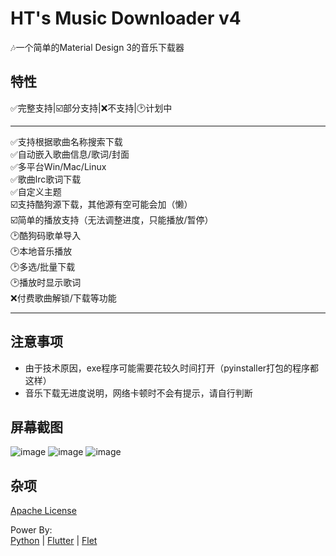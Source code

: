 # HT's Music Downloader v4

🎶一个简单的Material Design 3的音乐下载器  

## 特性

✅完整支持|☑️部分支持|❌不支持|🕑计划中  

---

✅支持根据歌曲名称搜索下载  
✅自动嵌入歌曲信息/歌词/封面  
✅多平台Win/Mac/Linux  
✅歌曲lrc歌词下载  
✅自定义主题  
☑️支持酷狗源下载，其他源有空可能会加（懒）  
☑️简单的播放支持（无法调整进度，只能播放/暂停）  
🕑酷狗码歌单导入  
🕑本地音乐播放  
🕑多选/批量下载  
🕑播放时显示歌词  
❌付费歌曲解锁/下载等功能  

---

## 注意事项

- 由于技术原因，exe程序可能需要花较久时间打开（pyinstaller打包的程序都这样）  
- 音乐下载无进度说明，网络卡顿时不会有提示，请自行判断

## 屏幕截图

![image](https://user-images.githubusercontent.com/48882584/180126365-dd758718-0ef1-4ff8-b4b5-1c521382eacc.png)
![image](https://user-images.githubusercontent.com/48882584/180126578-412ba782-e112-4b1c-a57b-b0bddbe08237.png)
![image](https://user-images.githubusercontent.com/48882584/179815776-95e87e15-a4ff-44b0-b2c0-9233c8f3ab5e.png)

## 杂项


[Apache License](https://github.com/HT-Music/HT-Music-Downloader/blob/master/LICENSE)  

Power By:  
[Python](https://python.org) | [Flutter](https://flutter.dev) | [Flet](https://flet.dev)
